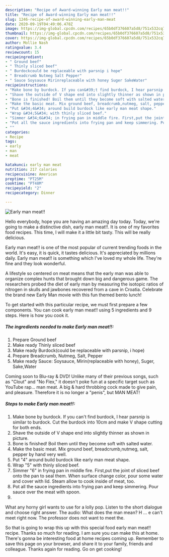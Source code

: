 ```yaml
---
description: "Recipe of Award-winning Early man meat!!"
title: "Recipe of Award-winning Early man meat!!"
slug: 1246-recipe-of-award-winning-early-man-meat
date: 2020-09-19T04:49:06.478Z
image: https://img-global.cpcdn.com/recipes/65b0df376607a5d8/751x532cq70/early-man-meat-recipe-main-photo.jpg
thumbnail: https://img-global.cpcdn.com/recipes/65b0df376607a5d8/751x532cq70/early-man-meat-recipe-main-photo.jpg
cover: https://img-global.cpcdn.com/recipes/65b0df376607a5d8/751x532cq70/early-man-meat-recipe-main-photo.jpg
author: Mollie Nash
ratingvalue: 3.4
reviewcount: 15
recipeingredient:
- " Ground beef"
- " Thinly sliced beef"
- " Burdockcould be replaceable with parsnip i hope"
- " Breadcrumb Nutmeg Salt Pepper"
- " Sauce Soysauce Mirinreplaceable with honey Suger SakeWater"
recipeinstructions:
- "Make bone by burdock. If you can&#39;t find burdock, I hear parsnip is similar to burdock. Cut the burdock into 10cm and make V shape cutting for both ends."
- "Shave the outside of V shape end into slightly thinner as shown in picture."
- "Bone is finished! Boil them until they become soft with salted water."
- "Make the basic meat. Mix ground beef, breadcrumb,nutmeg, salt, pepper by hand very well."
- "Put &#34;4&#34; around build burdock like early man meat shape."
- "Wrap &#34;5&#34; with thinly sliced beef."
- "Simmer &#34;6&#34; in frying pan in middle fire. First,put the joint of sliced beef onto the pan to seal them. When surface change color, pour some water and cover with lid. Steam allow to cook inside of meat, too."
- "Pot all the sauce ingredients into frying pan and keep simmering. Pour sauce over the meat with spoon."
- ""
categories:
- Recipe
tags:
- early
- man
- meat

katakunci: early man meat 
nutrition: 217 calories
recipecuisine: American
preptime: "PT25M"
cooktime: "PT48M"
recipeyield: "2"
recipecategory: Dinner

---
```



![Early man meat!!](https://img-global.cpcdn.com/recipes/65b0df376607a5d8/751x532cq70/early-man-meat-recipe-main-photo.jpg)

Hello everybody, hope you are having an amazing day today. Today, we're going to make a distinctive dish, early man meat!!. It is one of my favorites food recipes. This time, I will make it a little bit tasty. This will be really delicious.

Early man meat!! is one of the most popular of current trending foods in the world. It's easy, it is quick, it tastes delicious. It's appreciated by millions daily. Early man meat!! is something which I've loved my whole life. They're fine and they look wonderful.

A lifestyle so centered on meat means that the early man was able to organize complex hunts that brought down big and dangerous game. The researchers probed the diet of early man by measuring the isotopic ratios of nitrogen in skulls and jawbones recovered from a cave in Croatia. Celebrate the brand new Early Man movie with this fun themed bento lunch!


To get started with this particular recipe, we must first prepare a few components. You can cook early man meat!! using 5 ingredients and 9 steps. Here is how you cook it.

<!--inarticleads1-->

##### The ingredients needed to make Early man meat!!:

1. Prepare  Ground beef
1. Make ready  Thinly sliced beef
1. Make ready  Burdock(could be replaceable with parsnip, i hope)
1. Prepare  Breadcrumb, Nutmeg, Salt, Pepper
1. Make ready  Sauce: Soysauce, Mirin(replaceable with honey), Suger, Sake,Water


Coming soon to Blu-ray &amp; DVD! Unlike many of their previous songs, such as &#34;Clout&#34; and &#34;No Flex,&#34; it doesn&#39;t poke fun at a specific target such as YouTube rap… man meat. A big &amp; hard throbbing cock made to give pain, and pleasure. Therefore it is no longer a &#34;penis&#34;, but MAN MEAT! 

<!--inarticleads2-->

##### Steps to make Early man meat!!:

1. Make bone by burdock. If you can&#39;t find burdock, I hear parsnip is similar to burdock. Cut the burdock into 10cm and make V shape cutting for both ends.
1. Shave the outside of V shape end into slightly thinner as shown in picture.
1. Bone is finished! Boil them until they become soft with salted water.
1. Make the basic meat. Mix ground beef, breadcrumb,nutmeg, salt, pepper by hand very well.
1. Put &#34;4&#34; around build burdock like early man meat shape.
1. Wrap &#34;5&#34; with thinly sliced beef.
1. Simmer &#34;6&#34; in frying pan in middle fire. First,put the joint of sliced beef onto the pan to seal them. When surface change color, pour some water and cover with lid. Steam allow to cook inside of meat, too.
1. Pot all the sauce ingredients into frying pan and keep simmering. Pour sauce over the meat with spoon.
1. 


What any horny girl wants to use for a lolly pop. Listen to the short dialogue and choose right answer. The audio: What does the man mean? H … e can&#39;t meet right now. The professor does not want to meet the. 

So that is going to wrap this up with this special food early man meat!! recipe. Thanks so much for reading. I am sure you can make this at home. There's gonna be interesting food at home recipes coming up. Remember to save this page on your browser, and share it to your family, friends and colleague. Thanks again for reading. Go on get cooking!
